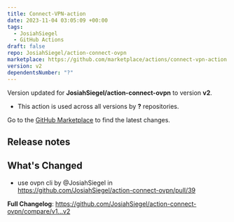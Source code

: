 ```yaml
---
title: Connect-VPN-action
date: 2023-11-04 03:05:09 +00:00
tags:
  - JosiahSiegel
  - GitHub Actions
draft: false
repo: JosiahSiegel/action-connect-ovpn
marketplace: https://github.com/marketplace/actions/connect-vpn-action
version: v2
dependentsNumber: "?"
---
```



Version updated for **JosiahSiegel/action-connect-ovpn** to version **v2**.
- This action is used across all versions by **?** repositories.

Go to the [GitHub Marketplace](https://github.com/marketplace/actions/connect-vpn-action) to find the latest changes.

## Release notes

## What's Changed
* use ovpn cli by @JosiahSiegel in https://github.com/JosiahSiegel/action-connect-ovpn/pull/39

**Full Changelog**: https://github.com/JosiahSiegel/action-connect-ovpn/compare/v1...v2
